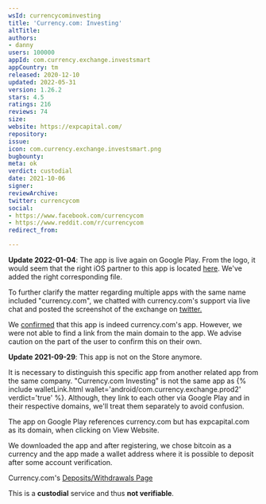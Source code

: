 ```yaml
---
wsId: currencycominvesting
title: 'Currency.com: Investing'
altTitle: 
authors:
- danny
users: 100000
appId: com.currency.exchange.investsmart
appCountry: tm
released: 2020-12-10
updated: 2022-05-31
version: 1.26.2
stars: 4.5
ratings: 216
reviews: 74
size: 
website: https://expcapital.com/
repository: 
issue: 
icon: com.currency.exchange.investsmart.png
bugbounty: 
meta: ok
verdict: custodial
date: 2021-10-06
signer: 
reviewArchive: 
twitter: currencycom
social:
- https://www.facebook.com/currencycom
- https://www.reddit.com/r/currencycom
redirect_from: 

---
```


**Update 2022-01-04**: The app is live again on Google Play. From the logo, it would seem that the right iOS partner to this app is located [here](https://apps.apple.com/tm/app/currency-com-investing/id1499070397). We've added the right corresponding file.

To further clarify the matter regarding multiple apps with the same name included "currency.com", we chatted with currency.com's support via live chat and posted the screenshot of the exchange on [twitter.](https://twitter.com/BitcoinWalletz/status/1478277878617763841)

We [confirmed](https://twitter.com/BitcoinWalletz/status/1478282020501348357) that this app is indeed currency.com's app. However, we were not able to find a link from the main domain to the app. We advise caution on the part of the user to confirm this on their own.

**Update 2021-09-29**: This app is not on the Store anymore.

It is necessary to distinguish this specific app from another related app from the same company. "Currency.com Investing" is not the same app as {% include walletLink.html wallet='android/com.currency.exchange.prod2' verdict='true' %}. Although, they link to each other via Google Play and in their respective domains, we'll treat them separately to avoid confusion. 

The app on Google Play references currency.com but has expcapital.com as its domain, when clicking on View Website.

We downloaded the app and after registering, we chose bitcoin as a currency and the app made a wallet address where it is possible to deposit after some account verification. 

Currency.com's [Deposits/Withdrawals Page](https://currency.com/deposits-withdrawals)

This is a **custodial** service and thus **not verifiable**.

